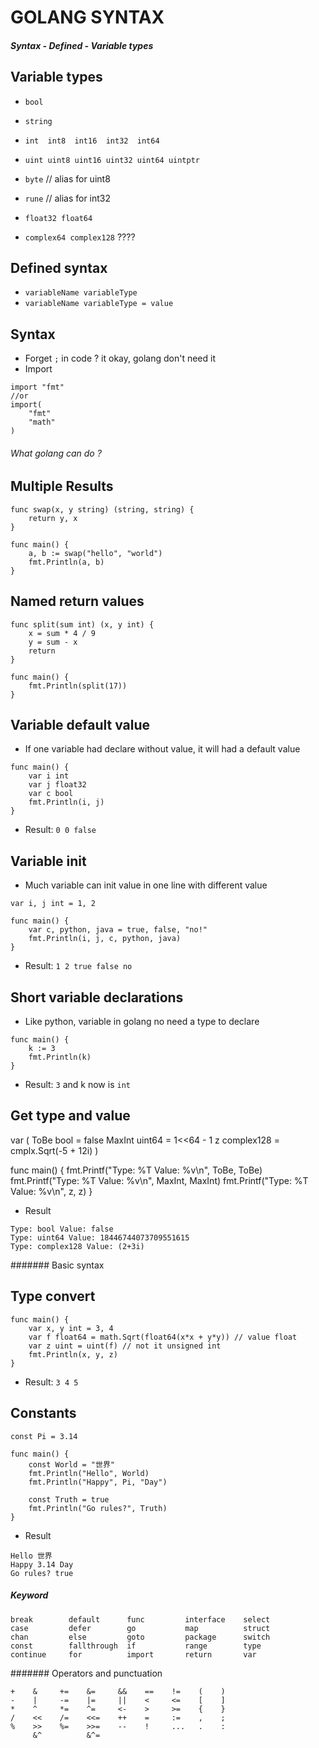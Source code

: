 GOLANG SYNTAX
==================
##### Syntax - Defined - Variable types

Variable types
------
- `bool`

- `string`

- `int  int8  int16  int32  int64`
- `uint uint8 uint16 uint32 uint64 uintptr`

- `byte` // alias for uint8

- `rune` // alias for int32

- `float32 float64`

- `complex64 complex128` ????

Defined syntax
------
- `variableName variableType`
- `variableName variableType = value`

Syntax
------
- Forget `;` in code ? it okay, golang don't need it
- Import
```
import "fmt"
//or
import(
    "fmt"
    "math"
)
```

###### What golang can do ?


Multiple Results
---------

```
func swap(x, y string) (string, string) {
	return y, x
}

func main() {
	a, b := swap("hello", "world")
	fmt.Println(a, b)
}
```

Named return values
----------

```
func split(sum int) (x, y int) {
	x = sum * 4 / 9
	y = sum - x
	return
}

func main() {
	fmt.Println(split(17))
}
```
Variable default value
------

- If one variable had declare without value, it will had a default value 
```
func main() {
	var i int
	var j float32
	var c bool
	fmt.Println(i, j)
}
```
- Result: `0 0 false`

Variable init
-------

- Much variable can init value in one line with different value
```
var i, j int = 1, 2

func main() {
	var c, python, java = true, false, "no!"
	fmt.Println(i, j, c, python, java)
}
```
- Result: `1 2 true false no`

Short variable declarations
--------

- Like python, variable in golang no need a type to declare
```
func main() {
	k := 3
	fmt.Println(k)
}
```
- Result: `3` and k now is `int`

Get type and value
-------

var (
	ToBe   bool       = false
	MaxInt uint64     = 1<<64 - 1
	z      complex128 = cmplx.Sqrt(-5 + 12i)
)

func main() {
	fmt.Printf("Type: %T Value: %v\n", ToBe, ToBe)
	fmt.Printf("Type: %T Value: %v\n", MaxInt, MaxInt)
	fmt.Printf("Type: %T Value: %v\n", z, z)
}
- Result
```
Type: bool Value: false
Type: uint64 Value: 18446744073709551615
Type: complex128 Value: (2+3i)
```

####### Basic syntax

Type convert
-----

```
func main() {
	var x, y int = 3, 4
	var f float64 = math.Sqrt(float64(x*x + y*y)) // value float
	var z uint = uint(f) // not it unsigned int
	fmt.Println(x, y, z)
}
```
- Result: `3 4 5`

Constants
------

```
const Pi = 3.14

func main() {
	const World = "世界"
	fmt.Println("Hello", World)
	fmt.Println("Happy", Pi, "Day")

	const Truth = true
	fmt.Println("Go rules?", Truth)
}
```
- Result
```
Hello 世界
Happy 3.14 Day
Go rules? true
```

##### Keyword

```
break        default      func         interface    select
case         defer        go           map          struct
chan         else         goto         package      switch
const        fallthrough  if           range        type
continue     for          import       return       var
```

####### Operators and punctuation

```
+    &     +=    &=     &&    ==    !=    (    )
-    |     -=    |=     ||    <     <=    [    ]
*    ^     *=    ^=     <-    >     >=    {    }
/    <<    /=    <<=    ++    =     :=    ,    ;
%    >>    %=    >>=    --    !     ...   .    :
     &^          &^=
```
